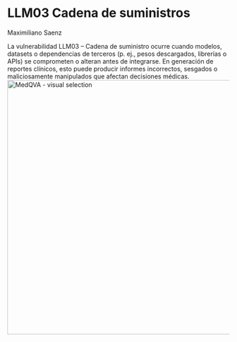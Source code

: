 # LLM03 Cadena de suministros
Maximiliano Saenz

La vulnerabilidad LLM03 – Cadena de suministro ocurre cuando modelos, datasets o dependencias de terceros (p. ej., pesos descargados, librerías o APIs) se comprometen o alteran antes de integrarse. En generación de reportes clínicos, esto puede producir informes incorrectos, sesgados o maliciosamente manipulados que afectan decisiones médicas.
<img width="888" height="576" alt="MedQVA - visual selection" src="https://github.com/user-attachments/assets/f89b7ce0-8d9e-4f77-9a1f-2c2285fcf775" />
